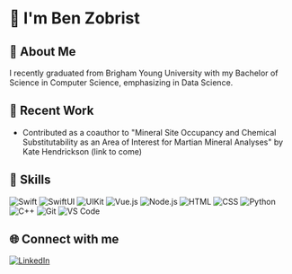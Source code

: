 # 👋 I'm Ben Zobrist

## 🚀 About Me

I recently graduated from Brigham Young University with my Bachelor of Science in Computer Science, emphasizing in Data Science.

## 🌟 Recent Work

- Contributed as a coauthor to "Mineral Site Occupancy and Chemical Substitutability as an Area of Interest for Martian Mineral Analyses" by Kate Hendrickson (link to come)

## 💪 Skills

![Swift](https://img.shields.io/badge/-Swift-FA7343?style=flat&logo=swift&logoColor=white)
![SwiftUI](https://img.shields.io/badge/SwiftUI-524520?logo=swift)
![UIKit](https://img.shields.io/badge/UIKit-white?logo=swift&?style=social)
![Vue.js](https://img.shields.io/badge/Vue.js-35495E?style=flat&logo=vuedotjs&logoColor=4FC08D)
![Node.js](https://img.shields.io/badge/-Node.js-339933?style=flat&logo=node.js&logoColor=white)
![HTML](https://img.shields.io/badge/-HTML-E34F26?style=flat&logo=html5&logoColor=white)
![CSS](https://img.shields.io/badge/-CSS-1572B6?style=flat&logo=css3&logoColor=white)
![Python](https://img.shields.io/badge/-Python-3776AB?style=flat&logo=python&logoColor=white)
![C++](https://img.shields.io/badge/-C++-00599C?style=flat&logo=c%2B%2B&logoColor=white)
![Git](https://img.shields.io/badge/-Git-F05032?style=flat&logo=git&logoColor=white)
![VS Code](https://img.shields.io/badge/-VS%20Code-007ACC?style=flat&logo=visual-studio-code&logoColor=white)

## 🌐 Connect with me

[![LinkedIn](https://img.shields.io/badge/LinkedIn-Connect-blue)](https://www.linkedin.com/in/ben-zobrist)
